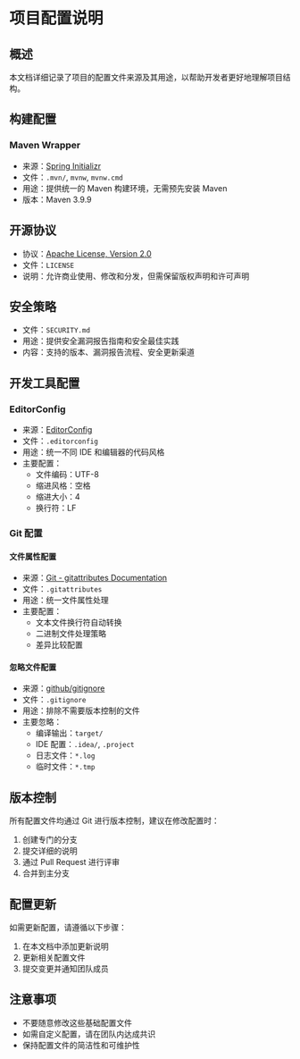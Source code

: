 # 项目配置说明

## 概述
本文档详细记录了项目的配置文件来源及其用途，以帮助开发者更好地理解项目结构。

## 构建配置
### Maven Wrapper
- 来源：[Spring Initializr](https://start.spring.io/)
- 文件：`.mvn/`, `mvnw`, `mvnw.cmd`
- 用途：提供统一的 Maven 构建环境，无需预先安装 Maven
- 版本：Maven 3.9.9

## 开源协议
- 协议：[Apache License, Version 2.0](https://www.apache.org/licenses/LICENSE-2.0)
- 文件：`LICENSE`
- 说明：允许商业使用、修改和分发，但需保留版权声明和许可声明

## 安全策略
- 文件：`SECURITY.md`
- 用途：提供安全漏洞报告指南和安全最佳实践
- 内容：支持的版本、漏洞报告流程、安全更新渠道

## 开发工具配置
### EditorConfig
- 来源：[EditorConfig](https://editorconfig.org/)
- 文件：`.editorconfig`
- 用途：统一不同 IDE 和编辑器的代码风格
- 主要配置：
  - 文件编码：UTF-8
  - 缩进风格：空格
  - 缩进大小：4
  - 换行符：LF

### Git 配置
#### 文件属性配置
- 来源：[Git - gitattributes Documentation](https://git-scm.com/docs/gitattributes)
- 文件：`.gitattributes`
- 用途：统一文件属性处理
- 主要配置：
  - 文本文件换行符自动转换
  - 二进制文件处理策略
  - 差异比较配置

#### 忽略文件配置
- 来源：[github/gitignore](https://github.com/github/gitignore)
- 文件：`.gitignore`
- 用途：排除不需要版本控制的文件
- 主要忽略：
  - 编译输出：`target/`
  - IDE 配置：`.idea/`, `.project`
  - 日志文件：`*.log`
  - 临时文件：`*.tmp`

## 版本控制
所有配置文件均通过 Git 进行版本控制，建议在修改配置时：
1. 创建专门的分支
2. 提交详细的说明
3. 通过 Pull Request 进行评审
4. 合并到主分支

## 配置更新
如需更新配置，请遵循以下步骤：
1. 在本文档中添加更新说明
2. 更新相关配置文件
3. 提交变更并通知团队成员

## 注意事项
- 不要随意修改这些基础配置文件
- 如需自定义配置，请在团队内达成共识
- 保持配置文件的简洁性和可维护性